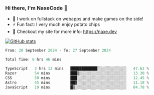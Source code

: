 ### Hi there, I'm NaxeCode 👋
- 🔭 I work on fullstack on webapps and make games on the side!
- ⚡ Fun fact: I very much enjoy potato chips
- 🔋 Checkout my site for more info: https://naxe.dev

[![GitHub stats](https://github-readme-stats.vercel.app/api?username=naxecode&theme=onedark)](https://naxe.dev)

<!--START_SECTION:waka-->

```csharp
From: 20 September 2024 - To: 27 September 2024

Total Time: 6 hrs 46 mins

TypeScript   3 hrs 13 mins   ████████████░░░░░░░░░░░░░   47.62 %
Razor        54 mins         ███▒░░░░░░░░░░░░░░░░░░░░░   13.30 %
CSS          50 mins         ███░░░░░░░░░░░░░░░░░░░░░░   12.45 %
Astro        45 mins         ██▓░░░░░░░░░░░░░░░░░░░░░░   11.18 %
JavaScript   19 mins         █▒░░░░░░░░░░░░░░░░░░░░░░░   04.78 %
```

<!--END_SECTION:waka-->



<!--
**NaxeCode/NaxeCode** is a ✨ _special_ ✨ repository because its `README.md` (this file) appears on your GitHub profile.

Here are some ideas to get you started:

- 🔭 I’m currently working on Web apps for indie games!
- 🌱 I’m currently mastering C#
- 👯 I’m looking to collaborate on ...
- 🤔 I’m looking for help with ...
- 💬 Ask me about ...
- 📫 How to reach me: ...
- 😄 Pronouns: ...
- ⚡ Fun fact: I love chips
-->
